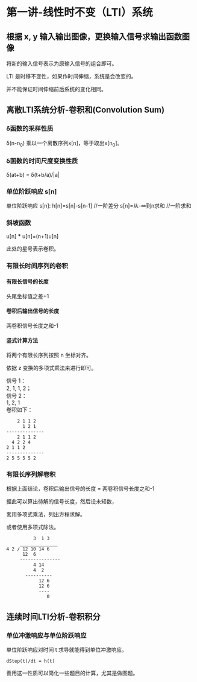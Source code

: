# 第一讲-线性时不变（LTI）系统
## 根据 x, y 输入输出图像，更换输入信号求输出函数图像
将新的输入信号表示为原输入信号的组合即可。

LTI 是时移不变性，如果作时间伸缩，系统是会改变的。

并不能保证时间伸缩前后系统的变化相同。
## 离散LTI系统分析-卷积和(Convolution Sum)
### &delta;函数的采样性质
&delta;(n-n<sub>0</sub>) 乘以一个离散序列x[n]，等于取出x[n<sub>0</sub>]。
### &delta;函数的时间尺度变换性质
&delta;(at+b) = &delta;(t+b/a)/|a|
### 单位阶跃响应 s[n]
单位阶跃响应 s[n]:
h[n]=s[n]-s[n-1] //一阶差分
s[n]=从-∞到n求和 //一阶求和
### 斜坡函数
u[n] __\*__ u[n]=(n+1)u[n]

此处的星号表示卷积。
### 有限长时间序列的卷积
#### 有限长信号的长度
头尾坐标值之差+1
#### 卷积后输出信号的长度
两卷积信号长度之和-1
#### 竖式计算方法
将两个有限长序列按照 n 坐标对齐。

依据 z 变换的多项式乘法来进行即可。

信号 1：<br>
2, 1, 1, 2；<br>
信号 2：<br>
1, 2, 1<br>
卷积如下：<br>
```
    2 1 1 2
      1 2 1
--------------
    2 1 1 2
  4 2 2 4
2 1 1 2
--------------
2 5 5 5 5 2
```
### 有限长序列解卷积
根据上面结论，卷积后输出信号的长度 = 两卷积信号长度之和-1

据此可以算出待解的信号长度，然后设未知数，

套用多项式乘法，列出方程求解。

或者使用多项式除法。
```
          3  1 3
     ______________
4 2 / 12 10 14 6
      12  6
     ---------------
          4 14
          4  2
       ----------
            12 6
            12 6
            ----
               0
```
## 连续时间LTI分析-卷积积分
### 单位冲激响应与单位阶跃响应
单位阶跃响应对时间 t 求导就能得到单位冲激响应。
```
dStep(t)/dt = h(t)
```
善用这一性质可以简化一些题目的计算，尤其是做图题。
